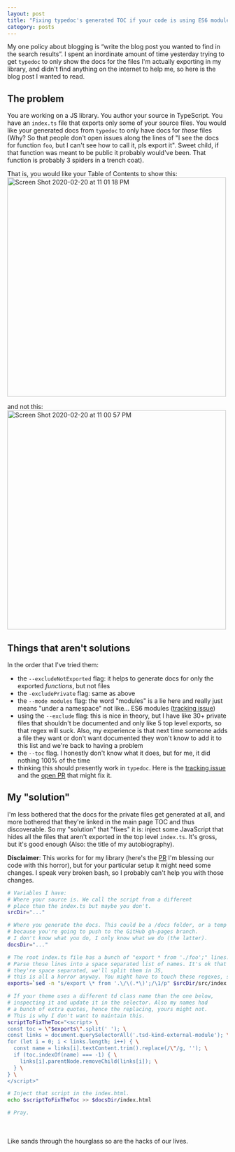 ```yaml
---
layout: post
title: "Fixing typedoc's generated TOC if your code is using ES6 modules"
category: posts
---
```

My one policy about blogging is “write the blog post you wanted to find in the search results”.
I spent an inordinate amount of time yesterday trying to get `typedoc` to only show the docs
for the files I'm actually exporting in my library, and didn't find anything
on the internet to help me, so here is the blog post I wanted to read.

## The problem
You are working on a JS library. You author your source in TypeScript. You have
an `index.ts` file that exports only some of your source files. You would like
your generated docs from `typedoc` to only have docs for _those_ files (Why? So
that people don't open issues along the lines of "I see the docs for function `foo`,
but I can't see how to call it, pls export it". Sweet child, if that
function was meant to be public it probably would've been. That function is
probably 3 spiders in a trench coat).

That is, you would like your Table of Contents to show this:
<img width="500" alt="Screen Shot 2020-02-20 at 11 01 18 PM" src="https://user-images.githubusercontent.com/1369170/75011632-f396cb80-5434-11ea-97c7-708a94e932fe.png">

and not this:
<img width="500" alt="Screen Shot 2020-02-20 at 11 00 57 PM" src="https://user-images.githubusercontent.com/1369170/75011626-f09bdb00-5434-11ea-859b-ab195c5f1b47.png">

## Things that aren't solutions
In the order that I've tried them:
- the `--excludeNotExported` flag: it helps to generate docs for only the
exported _functions_, but not files
- the `-excludePrivate` flag: same as above
- the `--mode modules` flag: the word "modules" is a lie here and really just means
"under a namespace" not like... ES6 modules ([tracking issue](https://github.com/TypeStrong/typedoc/issues/109))
- using the `--exclude` flag: this is nice in theory, but I have like 30+ private
files that shouldn't be documented and only like 5 top level exports, so that regex
will suck. Also, my experience is that next time someone adds a file they want or
don't want documented they won't know to add it to this list and we're back to having a problem
- the `--toc` flag. I honestly don't know what it does, but for me, it did nothing 100% of the time
- thinking this should presently work in `typedoc`. Here is the [tracking issue](https://github.com/TypeStrong/typedoc/issues/639)
and the [open PR](https://github.com/TypeStrong/typedoc/pull/1184) that might fix it.

## My "solution"
I'm less bothered that the docs for the private files get generated at all,
and more bothered that they're linked in the main page TOC and thus discoverable.
So my "solution" that "fixes" it is: inject some JavaScript that hides all the files that aren't
exported in the top level `index.ts`. It's gross, but it's good enough (Also: the
title of my autobiography).

**Disclaimer**: This works for for my library (here's the [PR](https://github.com/tensorflow/magenta-js/pull/409/files#diff-1853dafcee10b39c22a19539ff8fd11cR67) I'm blessing our code
with this horror), but for your particular setup it might need some changes. I
speak very broken bash, so I probably can't help you with those changes.

```sh
# Variables I have:
# Where your source is. We call the script from a different
# place than the index.ts but maybe you don't.
srcDir="..."

# Where you generate the docs. This could be a /docs folder, or a temp one
# because you're going to push to the GitHub gh-pages branch.
# I don't know what you do, I only know what we do (the latter).
docsDir="..."

# The root index.ts file has a bunch of "export * from './foo';" lines.
# Parse those lines into a space separated list of names. It's ok that
# they're space separated, we'll split them in JS,
# this is all a horror anyway. You might have to touch these regexes, sry.
exports=`sed -n "s/export \* from '.\/\(.*\)';/\1/p" $srcDir/src/index.ts`

# If your theme uses a different td class name than the one below,
# inspecting it and update it in the selector. Also my names had
# a bunch of extra quotes, hence the replacing, yours might not.
# This is why I don't want to maintain this.
scriptToFixTheToc="<script> \
const toc = \"$exports\".split(' '); \
const links = document.querySelectorAll('.tsd-kind-external-module'); \
for (let i = 0; i < links.length; i++) { \
  const name = links[i].textContent.trim().replace(/\"/g, ''); \
  if (toc.indexOf(name) === -1) { \
    links[i].parentNode.removeChild(links[i]); \
  } \
} \
</script>"

# Inject that script in the index.html.
echo $scriptToFixTheToc >> $docsDir/index.html

# Pray.
```

<br>
<br>
Like sands through the hourglass so are the hacks of our lives.
